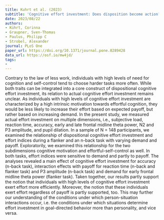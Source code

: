 ```yaml
---
title: Kuhrt et al. (2023)
subtitle: 'Cognitive effort investment: Does disposition become action?'
date: 2023/08/22
authors:
- Kührt, Corinna
- Graupner, Sven-Thomas
- Paulus, Philipp C
- Strobel, Alexander
journal: PLoS One
paper_url: https://doi.org/10.1371/journal.pone.0289428
data_url: https://osf.io/mw4jd/
tags:
- 
---
```


Contrary to the law of less work, individuals with high levels of need for cognition and self-control tend to choose harder tasks more often. While both traits can be integrated into a core construct of dispositional cognitive effort investment, its relation to actual cognitive effort investment remains unclear. As individuals with high levels of cognitive effort investment are characterized by a high intrinsic motivation towards effortful cognition, they would be less likely to increase their effort based on expected payoff, but rather based on increasing demand. In the present study, we measured actual effort investment on multiple dimensions, i.e., subjective load, reaction time, accuracy, early and late frontal midline theta power, N2 and P3 amplitude, and pupil dilation. In a sample of N = 148 participants, we examined the relationship of dispositional cognitive effort investment and effort indices during a flanker and an n-back task with varying demand and payoff. Exploratorily, we examined this relationship for the two subdimensions cognitive motivation and effortful-self-control as well. In both tasks, effort indices were sensitive to demand and partly to payoff. The analyses revealed a main effect of cognitive effort investment for accuracy (n-back task), interaction effects with payoff for reaction time (n-back and flanker task) and P3 amplitude (n-back task) and demand for early frontal midline theta power (flanker task). Taken together, our results partly support the notion that individuals with high levels of cognitive effort investment exert effort more efficiently. Moreover, the notion that these individuals exert effort regardless of payoff is partly supported, too. This may further our understanding of the conditions under which person-situation interactions occur, i.e. the conditions under which situations determine effort investment in goal-directed behavior more than personality, and vice versa.

